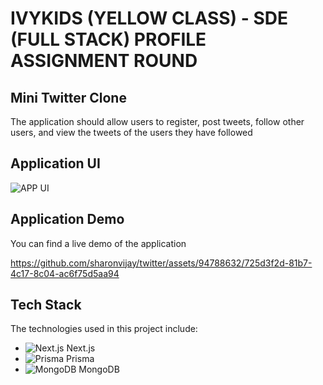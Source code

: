 # IVYKIDS (YELLOW CLASS) - SDE (FULL STACK) PROFILE ASSIGNMENT ROUND

## Mini Twitter Clone

The application should allow users to register, post tweets, follow other users, and view the tweets of the users they have followed

## Application UI

![APP UI](https://github.com/sharonvijay/twitter/assets/94788632/5fecfd21-7fed-4113-81dc-ec33e31b4951)


## Application Demo

You can find a live demo of the application 

https://github.com/sharonvijay/twitter/assets/94788632/725d3f2d-81b7-4c17-8c04-ac6f75d5aa94

## Tech Stack

The technologies used in this project include:
- ![Next.js](https://img.icons8.com/color/48/000000/nextjs.png) Next.js
- ![Prisma](https://img.icons8.com/color/48/000000/database-visual.png) Prisma
- ![MongoDB](https://img.icons8.com/color/48/000000/mongodb.png) MongoDB

